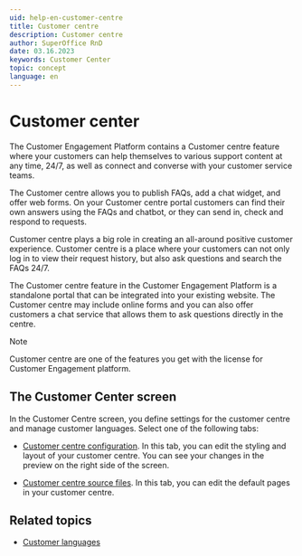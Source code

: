 ```yaml
---
uid: help-en-customer-centre
title: Customer centre
description: Customer centre
author: SuperOffice RnD
date: 03.16.2023
keywords: Customer Center
topic: concept
language: en
---
```


# Customer center

The Customer Engagement Platform contains a Customer centre feature where your customers can help themselves to various support content at any time, 24/7, as well as connect and converse with your customer service teams.

The Customer centre allows you to publish FAQs, add a chat widget, and offer web forms. On your Customer centre portal customers can find their own answers using the FAQs and chatbot, or they can send in, check and respond to requests.

Customer centre plays a big role in creating an all-around positive customer experience. Customer centre is a place where your customers can not only log in to view their request history, but also ask questions and search the FAQs 24/7.

The Customer centre feature in the Customer Engagement Platform is a standalone portal that can be integrated into your existing website. The Customer centre may include online forms and you can also offer customers a chat service that allows them to ask questions directly in the centre.

> [!NOTE]
> Customer centre are one of the features you get with the license for Customer Engagement platform.

## The Customer Center screen

In the Customer Centre screen, you define settings for the customer centre and manage customer languages. Select one of the following tabs:

* [Customer centre configuration][2]. In this tab, you can edit the styling and layout of your customer centre. You can see your changes in the preview on the right side of the screen.

* [Customer centre source files][3]. In this tab, you can edit the default pages in your customer centre.

## Related topics

* [Customer languages][1]

<!-- Referenced links -->
[1]: ../../admin/options/learn/custlang/index.md
[2]: config.md
[3]: edit.md

<!-- Referenced images -->
